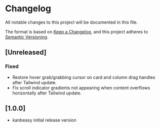 # Changelog

All notable changes to this project will be documented in this file.

The format is based on [Keep a Changelog](https://keepachangelog.com/en/1.1.0/),
and this project adheres to [Semantic Versioning](https://semver.org/spec/v2.0.0.html).

## [Unreleased]

### Fixed

- Restore hover grab/grabbing cursor on card and column drag handles after Tailwind update.
- Fix scroll indicator gradients not appearing when content overflows horizontally after Tailwind update.

## [1.0.0]

- kanbeasy initial release version
